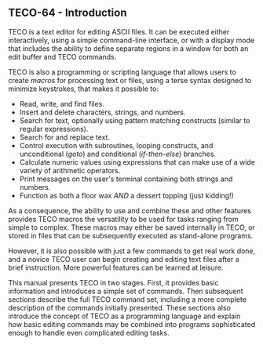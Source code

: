 ## TECO-64 - Introduction

TECO is a text editor for editing ASCII files. It can be executed
either interactively, using a simple command-line interface, or with
a display mode that includes the ability to define separate regions
in a window for both an edit buffer and TECO commands.

TECO is also a programming or scripting language that allows users to
create *macros* for processing text or files, using a terse syntax
designed to minimize keystrokes, that makes it possible to:

- Read, write, and find files.
- Insert and delete characters, strings, and numbers.
- Search for text, optionally using pattern matching constructs
(similar to regular expressions).
- Search for and replace text.
- Control execution with subroutines, looping constructs, and
unconditional (*goto*) and conditional (*if-then-else*) branches.
- Calculate numeric values using expressions that can make use of a
wide variety of arithmetic operators.
- Print messages on the user's terminal containing both strings and
numbers.
- Function as both a floor wax *AND* a dessert topping (just kidding!)

As a consequence, the ability to use and combine these and other
features provides TECO macros the versatility to be used for tasks
ranging from simple to complex. These macros may either be saved
internally in TECO, or stored in files that can be subsequently
executed as stand-alone programs.

However, it is also possible with just a few commands to get real
work done, and a novice TECO user can begin creating and editing
text files after a brief instruction. More powerful features can
be learned at leisure.

This manual presents TECO in two stages. First, it provides basic
information and introduces a simple set of commands. Then subsequent
sections describe the full TECO command set, including a more complete
description of the commands initially presented. These sections also
introduce the concept of TECO as a programming language and explain
how basic editing commands may be combined into programs sophisticated
enough to handle even complicated editing tasks.


